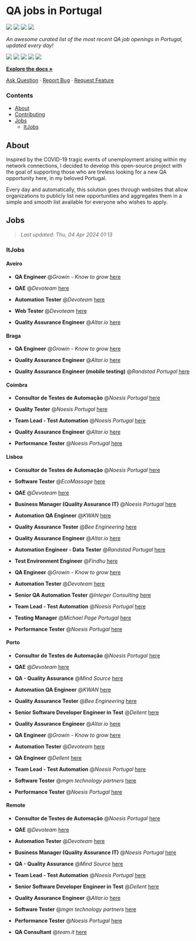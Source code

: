 QA jobs in Portugal
========================

![](https://img.shields.io/static/v1?label=%F0%9F%8C%9F&message=If%20Useful&color=BC4E99)
[![](https://img.shields.io/github/stars/sergiomartins8/qa-jobs-in-portugal)](https://github.com/sergiomartins8/qa-jobs-in-portugal/stargazers)
[![](https://img.shields.io/github/forks/sergiomartins8/qa-jobs-in-portugal)](https://github.com/sergiomartins8/qa-jobs-in-portugal/network/members)
[![](https://img.shields.io/badge/-sergiomartins8-blue?logo=Linkedin&logoColor=white)](https://www.linkedin.com/in/sergiomartins8/)

_An awesome curated list of the most recent QA job openings in Portugal, updated every day!_

[![](https://img.shields.io/github/v/release/sergiomartins8/qa-jobs-in-portugal)](https://github.com/sergiomartins8/qa-jobs-in-portugal/releases)
[![](https://github.com/sergiomartins8/qa-jobs-in-portugal/workflows/release/badge.svg)](https://github.com/sergiomartins8/qa-jobs-in-portugal/actions?query=workflow%3Arelease)
[![](https://img.shields.io/github/issues/sergiomartins8/qa-jobs-in-portugal)](https://github.com/sergiomartins8/qa-jobs-in-portugal/issues)
[![](https://img.shields.io/github/contributors/sergiomartins8/qa-jobs-in-portugal)](https://github.com/sergiomartins8/qa-jobs-in-portugal/graphs/contributors)
[![](https://img.shields.io/github/license/sergiomartins8/qa-jobs-in-portugal)](https://github.com/sergiomartins8/qa-jobs-in-portugal/blob/master/LICENSE)

**[Explore the docs »](https://github.com/sergiomartins8/qa-jobs-in-portugal/blob/master/docs/DOCUMENTATION.md)**

[Ask Question](https://github.com/sergiomartins8/qa-jobs-in-portugal/issues) 
·
[Report Bug](https://github.com/sergiomartins8/qa-jobs-in-portugal/issues)
·
[Request Feature](https://github.com/sergiomartins8/qa-jobs-in-portugal/issues)

### Contents
* [About](#about)
* [Contributing](https://github.com/sergiomartins8/qa-jobs-in-portugal/blob/master/docs/CONTRIBUTING.md)
* [Jobs](#jobs)
  * [ItJobs](#itjobs)

## About
Inspired by the COVID-19 tragic events of unemployment arising within my network connections, I decided to develop this open-source project with the goal of supporting those who are tireless looking for a new QA opportunity here, in my beloved Portugal.

Every day and automatically, this solution goes through websites that allow organizations to publicly list new opportunities and aggregates them in a simple and smooth list available for everyone who wishes to apply.

Jobs
---------

> _Last updated: Thu, 04 Apr 2024 01:13_

### ItJobs

#### Aveiro

- **QA Engineer** @_Growin - Know to grow_ [here](https://www.itjobs.pt/oferta/480934/qa-engineer)


- **QAE** @_Devoteam_ [here](https://www.itjobs.pt/oferta/481140/qae)


- **Automation Tester** @_Devoteam_ [here](https://www.itjobs.pt/oferta/480080/automation-tester)


- **Web Tester** @_Devoteam_ [here](https://www.itjobs.pt/oferta/479839/web-tester)


- **Quality Assurance Engineer** @_Altar.io_ [here](https://www.itjobs.pt/oferta/481498/quality-assurance-engineer)

#### Braga

- **QA Engineer** @_Growin - Know to grow_ [here](https://www.itjobs.pt/oferta/480934/qa-engineer)


- **Quality Assurance Engineer** @_Altar.io_ [here](https://www.itjobs.pt/oferta/481498/quality-assurance-engineer)


- **Quality Assurance Engineer (mobile testing)** @_Randstad Portugal_ [here](https://www.itjobs.pt/oferta/481071/qa-engineer-mobile)

#### Coimbra

- **Consultor de Testes de Automação** @_Noesis Portugal_ [here](https://www.itjobs.pt/oferta/480729/consultor-de-testes-de-automacao-all-locations)


- **Quality Tester** @_Noesis Portugal_ [here](https://www.itjobs.pt/oferta/480202/quality-tester-coimbra-covilha-guarda)


- **Team Lead - Test Automation** @_Noesis Portugal_ [here](https://www.itjobs.pt/oferta/480704/team-lead-test-automation-todo-o-pais)


- **Quality Assurance Engineer** @_Altar.io_ [here](https://www.itjobs.pt/oferta/481498/quality-assurance-engineer)


- **Performance Tester** @_Noesis Portugal_ [here](https://www.itjobs.pt/oferta/480730/performance-tester-all-locations)

#### Lisboa

- **Consultor de Testes de Automação** @_Noesis Portugal_ [here](https://www.itjobs.pt/oferta/480729/consultor-de-testes-de-automacao-all-locations)


- **Software Tester** @_EcoMassage_ [here](https://www.itjobs.pt/oferta/481364/software-tester)


- **QAE** @_Devoteam_ [here](https://www.itjobs.pt/oferta/481140/qae)


- **Business Manager (Quality Assurance IT)** @_Noesis Portugal_ [here](https://www.itjobs.pt/oferta/480543/business-manager-quality-assurance-it-lisboa)


- **Automation QA Engineer** @_KWAN_ [here](https://www.itjobs.pt/oferta/481438/automation-qa-engineer)


- **Quality Assurance Tester** @_Bee Engineering_ [here](https://www.itjobs.pt/oferta/480733/quality-assurance-tester)


- **Quality Assurance Engineer** @_Altar.io_ [here](https://www.itjobs.pt/oferta/481498/quality-assurance-engineer)


- **Automation Engineer - Data Tester** @_Randstad Portugal_ [here](https://www.itjobs.pt/oferta/481361/data-tester)


- **Test Environment Engineer** @_Findhu_ [here](https://www.itjobs.pt/oferta/480739/test-environment-engineer)


- **QA Engineer** @_Growin - Know to grow_ [here](https://www.itjobs.pt/oferta/480934/qa-engineer)


- **Automation Tester** @_Devoteam_ [here](https://www.itjobs.pt/oferta/480080/automation-tester)


- **Senior QA Automation Tester** @_Integer Consulting_ [here](https://www.itjobs.pt/oferta/480814/senior-qa-automation-tester)


- **Team Lead - Test Automation** @_Noesis Portugal_ [here](https://www.itjobs.pt/oferta/480704/team-lead-test-automation-todo-o-pais)


- **Testing Manager** @_Michael Page Portugal_ [here](https://www.itjobs.pt/oferta/480832/testing-manager)


- **Performance Tester** @_Noesis Portugal_ [here](https://www.itjobs.pt/oferta/480730/performance-tester-all-locations)

#### Porto

- **Consultor de Testes de Automação** @_Noesis Portugal_ [here](https://www.itjobs.pt/oferta/480729/consultor-de-testes-de-automacao-all-locations)


- **QAE** @_Devoteam_ [here](https://www.itjobs.pt/oferta/481140/qae)


- **QA - Quality Assurance** @_Mind Source_ [here](https://www.itjobs.pt/oferta/480144/qa-quality-assurance)


- **Automation QA Engineer** @_KWAN_ [here](https://www.itjobs.pt/oferta/481438/automation-qa-engineer)


- **Quality Assurance Tester** @_Bee Engineering_ [here](https://www.itjobs.pt/oferta/480733/quality-assurance-tester)


- **Senior Software Developer Engineer in Test** @_Dellent_ [here](https://www.itjobs.pt/oferta/479414/senior-software-developer-engineer-in-test)


- **Quality Assurance Engineer** @_Altar.io_ [here](https://www.itjobs.pt/oferta/481498/quality-assurance-engineer)


- **QA Engineer** @_Growin - Know to grow_ [here](https://www.itjobs.pt/oferta/480934/qa-engineer)


- **Automation Tester** @_Devoteam_ [here](https://www.itjobs.pt/oferta/480080/automation-tester)


- **QA Engineer** @_Dellent_ [here](https://www.itjobs.pt/oferta/480120/qa-engineer)


- **Team Lead - Test Automation** @_Noesis Portugal_ [here](https://www.itjobs.pt/oferta/480704/team-lead-test-automation-todo-o-pais)


- **Software Tester** @_mgm technology partners_ [here](https://www.itjobs.pt/oferta/480206/software-tester)


- **Performance Tester** @_Noesis Portugal_ [here](https://www.itjobs.pt/oferta/480730/performance-tester-all-locations)

#### Remote

- **Consultor de Testes de Automação** @_Noesis Portugal_ [here](https://www.itjobs.pt/oferta/480729/consultor-de-testes-de-automacao-all-locations)


- **QAE** @_Devoteam_ [here](https://www.itjobs.pt/oferta/481140/qae)


- **Automation Tester** @_Devoteam_ [here](https://www.itjobs.pt/oferta/480080/automation-tester)


- **Business Manager (Quality Assurance IT)** @_Noesis Portugal_ [here](https://www.itjobs.pt/oferta/480543/business-manager-quality-assurance-it-lisboa)


- **QA - Quality Assurance** @_Mind Source_ [here](https://www.itjobs.pt/oferta/480144/qa-quality-assurance)


- **Team Lead - Test Automation** @_Noesis Portugal_ [here](https://www.itjobs.pt/oferta/480704/team-lead-test-automation-todo-o-pais)


- **Senior Software Developer Engineer in Test** @_Dellent_ [here](https://www.itjobs.pt/oferta/479414/senior-software-developer-engineer-in-test)


- **Quality Assurance Engineer** @_Altar.io_ [here](https://www.itjobs.pt/oferta/481498/quality-assurance-engineer)


- **Software Tester** @_mgm technology partners_ [here](https://www.itjobs.pt/oferta/480206/software-tester)


- **Performance Tester** @_Noesis Portugal_ [here](https://www.itjobs.pt/oferta/480730/performance-tester-all-locations)


- **QA Consultant** @_team.it_ [here](https://www.itjobs.pt/oferta/480904/qa-consultant)

